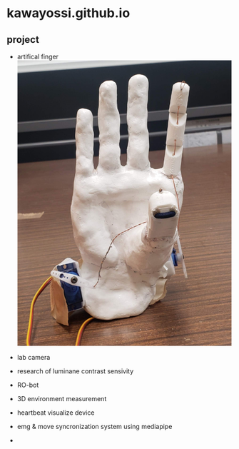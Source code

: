 # kawayossi.github.io

## project
* artifical finger
![top-page](https://github.com/kawayossi/kawayossi.github.io/blob/main/img/artifical_finger.jpg?raw=true)


* lab camera
* research of luminane contrast sensivity
* RO-bot
* 3D environment measurement
* heartbeat visualize device
* emg & move syncronization system using mediapipe
* 
